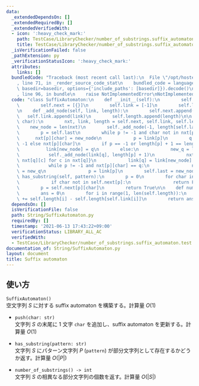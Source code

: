 ```yaml
---
data:
  _extendedDependsOn: []
  _extendedRequiredBy: []
  _extendedVerifiedWith:
  - icon: ':heavy_check_mark:'
    path: TestCase/LibraryChecker/number_of_substrings.suffix_automaton.test.py
    title: TestCase/LibraryChecker/number_of_substrings.suffix_automaton.test.py
  _isVerificationFailed: false
  _pathExtension: py
  _verificationStatusIcon: ':heavy_check_mark:'
  attributes:
    links: []
  bundledCode: "Traceback (most recent call last):\n  File \"/opt/hostedtoolcache/Python/3.10.1/x64/lib/python3.10/site-packages/onlinejudge_verify/documentation/build.py\"\
    , line 71, in _render_source_code_stat\n    bundled_code = language.bundle(stat.path,\
    \ basedir=basedir, options={'include_paths': [basedir]}).decode()\n  File \"/opt/hostedtoolcache/Python/3.10.1/x64/lib/python3.10/site-packages/onlinejudge_verify/languages/python.py\"\
    , line 96, in bundle\n    raise NotImplementedError\nNotImplementedError\n"
  code: "class SuffixAutomaton:\n    def __init__(self):\n        self.last = 0\n\
    \        self.next = [{}]\n        self.link = [-1]\n        self.length = [0]\n\
    \n    def _add_node(self, link, length):\n        self.next.append({})\n     \
    \   self.link.append(link)\n        self.length.append(length)\n\n    def push(self,\
    \ char):\n        nxt, link, length = self.next, self.link, self.length\n    \
    \    new_node = len(nxt)\n        self._add_node(-1, length[self.last] + 1)\n\
    \        p = self.last\n        while p != -1 and char not in nxt[p]:\n      \
    \      nxt[p][char] = new_node\n            p = link[p]\n        q = 0 if p ==\
    \ -1 else nxt[p][char]\n        if p == -1 or length[p] + 1 == length[q]:\n  \
    \          link[new_node] = q\n        else:\n            new_q = len(nxt)\n \
    \           self._add_node(link[q], length[p] + 1)\n            nxt[-1] = {c:\
    \ nxt[q][c] for c in nxt[q]}\n            link[q] = link[new_node] = new_q\n \
    \           while p != -1 and nxt[p][char] == q:\n                nxt[p][char]\
    \ = new_q\n                p = link[p]\n        self.last = new_node\n\n    def\
    \ has_substring(self, pattern):\n        p = 0\n        for char in pattern:\n\
    \            if char not in self.next[p]:\n                return False\n    \
    \        p = self.next[p][char]\n        return True\n\n    def number_of_substrings(self):\n\
    \        ans = 0\n        for i in range(1, len(self.length)):\n            ans\
    \ += self.length[i] - self.length[self.link[i]]\n        return ans\n"
  dependsOn: []
  isVerificationFile: false
  path: String/SuffixAutomaton.py
  requiredBy: []
  timestamp: '2021-06-13 17:43:22+09:00'
  verificationStatus: LIBRARY_ALL_AC
  verifiedWith:
  - TestCase/LibraryChecker/number_of_substrings.suffix_automaton.test.py
documentation_of: String/SuffixAutomaton.py
layout: document
title: Suffix automaton
---
```


## 使い方
`SuffixAutomaton()`  
空文字列 $S$ に対する suffix automaton を構築する。計算量 $O(1)$

- `push(char: str)`  
文字列 $S$ の末尾に 1 文字 `char` を追加し、suffix automaton を更新する。計算量 $O(1)$

- `has_substring(pattern: str)`  
文字列 $S$ にパターン文字列 $P$ (`pattern`) が部分文字列として存在するかどうか返す。計算量 $O(|P|)$

- `number_of_substrings() -> int`  
文字列 $S$ の相異なる部分文字列の個数を返す。計算量 $O(|S|)$

